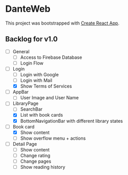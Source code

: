 # DanteWeb

This project was bootstrapped with [Create React App](https://github.com/facebook/create-react-app).

## Backlog for v1.0

- [ ] General
    - [ ] Access to Firebase Database
    - [ ] Login Flow
- [ ] Login
    - [ ] Login with Google
    - [ ] Login with Mail
    - [x] Show Terms of Services
- [ ] AppBar
    - [ ] User Image and User Name
- [ ] LibraryPage
    - [ ] SearchBar
    - [x] List with book cards
    - [x] BottomNavigationBar with different library states
- [ ] Book card
    - [x] Show content
    - [ ] Show overflow menu + actions
- [ ] Detail Page
    - [ ] Show content
    - [ ] Change rating
    - [ ] Change pages
    - [ ] Show reading history
